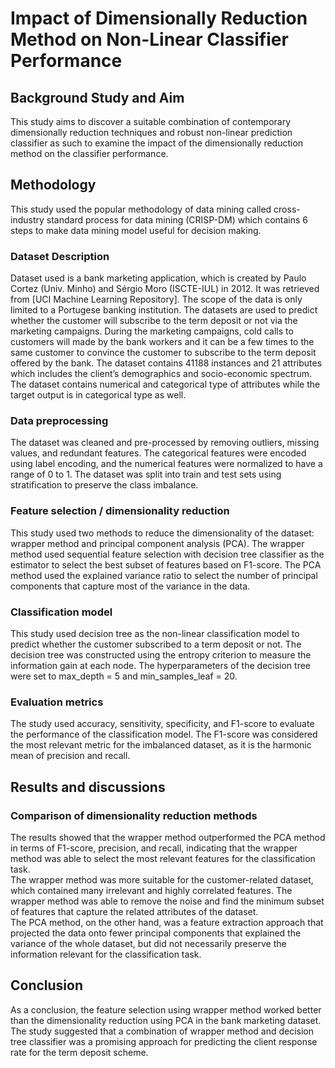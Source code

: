 # Impact of Dimensionally Reduction Method on Non-Linear Classifier Performance

## Background Study and Aim

This study aims to discover a suitable combination of contemporary dimensionally reduction techniques and robust non-linear prediction classifier as such to examine the impact of the dimensionally reduction method on the classifier performance.

## Methodology

This study used the popular methodology of data mining called cross-industry standard process for data mining (CRISP-DM) which contains 6 steps to make data mining model useful for decision making.

### Dataset Description

Dataset used is a bank marketing application, which is created by Paulo Cortez (Univ. Minho) and Sérgio Moro (ISCTE-IUL) in 2012. It was retrieved from [UCI Machine Learning Repository]. The scope of the data is only limited to a Portugese banking institution. The datasets are used to predict whether the customer will subscribe to the term deposit or not via the marketing campaigns. During the marketing campaigns, cold calls to customers will made by the bank workers and it can be a few times to the same customer to convince the customer to subscribe to the term deposit offered by the bank. The dataset contains 41188 instances and 21 attributes which includes the client’s demographics and socio-economic spectrum. The dataset contains numerical and categorical type of attributes while the target output is in categorical type as well. 

### Data preprocessing
The dataset was cleaned and pre-processed by removing outliers, missing values, and redundant features. The categorical features were encoded using label encoding, and the numerical features were normalized to have a range of 0 to 1. The dataset was split into train and test sets using stratification to preserve the class imbalance.

### Feature selection / dimensionality reduction
This study used two methods to reduce the dimensionality of the dataset: wrapper method and principal component analysis (PCA). The wrapper method used sequential feature selection with decision tree classifier as the estimator to select the best subset of features based on F1-score. The PCA method used the explained variance ratio to select the number of principal components that capture most of the variance in the data.

### Classification model
This study used decision tree as the non-linear classification model to predict whether the customer subscribed to a term deposit or not. The decision tree was constructed using the entropy criterion to measure the information gain at each node. The hyperparameters of the decision tree were set to max_depth = 5 and min_samples_leaf = 20. 


### Evaluation metrics
The study used accuracy, sensitivity, specificity, and F1-score to evaluate the performance of the classification model. The F1-score was considered the most relevant metric for the imbalanced dataset, as it is the harmonic mean of precision and recall.

## Results and discussions
### Comparison of dimensionality reduction methods
The results showed that the wrapper method outperformed the PCA method in terms of F1-score, precision, and recall, indicating that the wrapper method was able to select the most relevant features for the classification task. \
The wrapper method was more suitable for the customer-related dataset, which contained many irrelevant and highly correlated features. The wrapper method was able to remove the noise and find the minimum subset of features that capture the related attributes of the dataset. \
The PCA method, on the other hand, was a feature extraction approach that projected the data onto fewer principal components that explained the variance of the whole dataset, but did not necessarily preserve the information relevant for the classification task.

## Conclusion
As a conclusion, the feature selection using wrapper method worked better than the dimensionality reduction using PCA in the bank marketing dataset. The study suggested that a combination of wrapper method and decision tree classifier was a promising approach for predicting the client response rate for the term deposit scheme.
